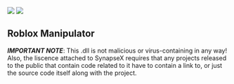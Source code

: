 [![](https://img.shields.io/badge/build-broken-critical)](#)
[![](https://img.shields.io/badge/development-canceled-critical)](#)

## Roblox Manipulator
***IMPORTANT NOTE***: This .dll is not malicious or virus-containing in any way!<br/>
Also, the liscence attached to SynapseX requires that any projects released to the public that contain code related to it have to contain a link to, or just the source code itself along with the project.
